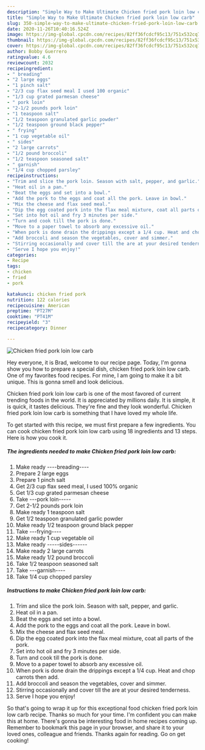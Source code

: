 ```yaml
---
description: "Simple Way to Make Ultimate Chicken fried pork loin low carb"
title: "Simple Way to Make Ultimate Chicken fried pork loin low carb"
slug: 350-simple-way-to-make-ultimate-chicken-fried-pork-loin-low-carb
date: 2020-11-26T10:40:16.524Z
image: https://img-global.cpcdn.com/recipes/82ff36fcdcf95c13/751x532cq70/chicken-fried-pork-loin-low-carb-recipe-main-photo.jpg
thumbnail: https://img-global.cpcdn.com/recipes/82ff36fcdcf95c13/751x532cq70/chicken-fried-pork-loin-low-carb-recipe-main-photo.jpg
cover: https://img-global.cpcdn.com/recipes/82ff36fcdcf95c13/751x532cq70/chicken-fried-pork-loin-low-carb-recipe-main-photo.jpg
author: Bobby Guerrero
ratingvalue: 4.6
reviewcount: 2032
recipeingredient:
- " breading"
- "2 large eggs"
- "1 pinch salt"
- "2/3 cup flax seed meal I used 100 organic"
- "1/3 cup grated parmesan cheese"
- " pork loin"
- "2-1/2 pounds pork loin"
- "1 teaspoon salt"
- "1/2 teaspoon granulated garlic powder"
- "1/2 teaspoon ground black pepper"
- " frying"
- "1 cup vegetable oil"
- " sides"
- "2 large carrots"
- "1/2 pound broccoli"
- "1/2 teaspoon seasoned salt"
- " garnish"
- "1/4 cup chopped parsley"
recipeinstructions:
- "Trim and slice the pork loin. Season with salt, pepper, and garlic."
- "Heat oil in a pan."
- "Beat the eggs and set into a bowl."
- "Add the pork to the eggs and coat all the pork. Leave in bowl."
- "Mix the cheese and flax seed meal."
- "Dip the egg coated pork into the flax meal mixture, coat all parts of the pork."
- "Set into hot oil and fry 3 minutes per side."
- "Turn and cook till the pork is done."
- "Move to a paper towel to absorb any excessive oil."
- "When pork is done drain the drippings except a 1/4 cup. Heat and chop carrots then add."
- "Add broccoli and season the vegetables, cover and simmer."
- "Stirring occasionally and cover till the are at your desired tenderness."
- "Serve I hope you enjoy!"
categories:
- Recipe
tags:
- chicken
- fried
- pork

katakunci: chicken fried pork 
nutrition: 122 calories
recipecuisine: American
preptime: "PT27M"
cooktime: "PT41M"
recipeyield: "3"
recipecategory: Dinner

---
```



![Chicken fried pork loin low carb](https://img-global.cpcdn.com/recipes/82ff36fcdcf95c13/751x532cq70/chicken-fried-pork-loin-low-carb-recipe-main-photo.jpg)

Hey everyone, it is Brad, welcome to our recipe page. Today, I'm gonna show you how to prepare a special dish, chicken fried pork loin low carb. One of my favorites food recipes. For mine, I am going to make it a bit unique. This is gonna smell and look delicious.



Chicken fried pork loin low carb is one of the most favored of current trending foods in the world. It is appreciated by millions daily. It is simple, it is quick, it tastes delicious. They're fine and they look wonderful. Chicken fried pork loin low carb is something that I have loved my whole life.


To get started with this recipe, we must first prepare a few ingredients. You can cook chicken fried pork loin low carb using 18 ingredients and 13 steps. Here is how you cook it.

<!--inarticleads1-->

##### The ingredients needed to make Chicken fried pork loin low carb:

1. Make ready  ----breading----
1. Prepare 2 large eggs
1. Prepare 1 pinch salt
1. Get 2/3 cup flax seed meal, I used 100% organic
1. Get 1/3 cup grated parmesan cheese
1. Take  ---pork loin-----
1. Get 2-1/2 pounds pork loin
1. Make ready 1 teaspoon salt
1. Get 1/2 teaspoon granulated garlic powder
1. Make ready 1/2 teaspoon ground black pepper
1. Take  ---frying----
1. Make ready 1 cup vegetable oil
1. Make ready  -----sides------
1. Make ready 2 large carrots
1. Make ready 1/2 pound broccoli
1. Take 1/2 teaspoon seasoned salt
1. Take  ---garnish----
1. Take 1/4 cup chopped parsley




<!--inarticleads2-->

##### Instructions to make Chicken fried pork loin low carb:

1. Trim and slice the pork loin. Season with salt, pepper, and garlic.
1. Heat oil in a pan.
1. Beat the eggs and set into a bowl.
1. Add the pork to the eggs and coat all the pork. Leave in bowl.
1. Mix the cheese and flax seed meal.
1. Dip the egg coated pork into the flax meal mixture, coat all parts of the pork.
1. Set into hot oil and fry 3 minutes per side.
1. Turn and cook till the pork is done.
1. Move to a paper towel to absorb any excessive oil.
1. When pork is done drain the drippings except a 1/4 cup. Heat and chop carrots then add.
1. Add broccoli and season the vegetables, cover and simmer.
1. Stirring occasionally and cover till the are at your desired tenderness.
1. Serve I hope you enjoy!




So that's going to wrap it up for this exceptional food chicken fried pork loin low carb recipe. Thanks so much for your time. I'm confident you can make this at home. There's gonna be interesting food in home recipes coming up. Remember to bookmark this page in your browser, and share it to your loved ones, colleague and friends. Thanks again for reading. Go on get cooking!
